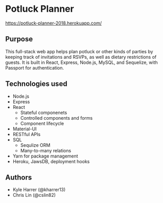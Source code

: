 # Potluck Planner

https://potluck-planner-2018.herokuapp.com/

## Purpose

This full-stack web app helps plan potluck or other kinds of parties by keeping track of
invitations and RSVPs, as well as dietary restrictions of guests. It is built in React, Express,
Node.js, MySQL, and Sequelize, with Passport for authentication.

## Technologies used

* Node.js
* Express
* React
  * Stateful componenets
  * Controlled components and forms
  * Component lifecycle
* Material-UI
* RESTful APIs
* SQL
  * Sequlize ORM
  * Many-to-many relations
* Yarn for package management
* Heroku, JawsDB, deployment hooks

## Authors

* Kyle Harrer (@kharrer13)
* Chris Lin (@cslin82)
